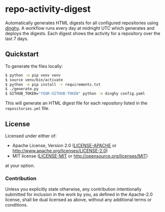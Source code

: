# repo-activity-digest

Automatically generates HTML digests for all configured repositories using [dinghy](https://github.com/nedbat/dinghy). A workflow runs every day at midnight UTC which generates and deploys the digests. Each digest shows the activity for a repository over the last 7 days.

## Quickstart

To generate the files locally:

```bash
$ python -m pip venv venv
$ source venv/bin/activate
$ python -m pip install -r requirements.txt
$ ./generate.py
$ GITHUB_TOKEN="YOUR-GITHUB-TOKEN" python -m dinghy config.yaml
```

This will generate an HTML digest file for each repository listed in the `repositories.yml` file.

## License

Licensed under either of:

- Apache License, Version 2.0 ([LICENSE-APACHE](LICENSE-APACHE) or http://www.apache.org/licenses/LICENSE-2.0)
- MIT license ([LICENSE-MIT](LICENSE-MIT) or http://opensource.org/licenses/MIT)

at your option.

### Contribution

Unless you explicitly state otherwise, any contribution intentionally submitted for inclusion in
the work by you, as defined in the Apache-2.0 license, shall be dual licensed as above, without
any additional terms or conditions.
